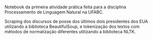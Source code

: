 Notebook da primeira atividade prática feita para a disciplina Processamento de Linguagem Natural na UFABC.

Scraping dos discursos de posse dos últimos dois presidentes dos EUA utilizando a biblioteca BeautifulSoup, e tokenização dos textos com métodos de normalização diferentes utilizando a biblioteca NLTK.
